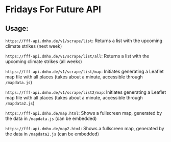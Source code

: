 # Fridays For Future API

## Usage:

`https://fff-api.dmho.de/v1/scrape/list`: Returns a list with the upcoming climate strikes (next week)

`https://fff-api.dmho.de/v1/scrape/list/all`: Returns a list with the upcoming climate strikes (all weeks)

`https://fff-api.dmho.de/v1/scrape/list/map`: Initiates generating a Leaflet map file with all places (takes about a minute, accessible through `/mapdata.js`)

`https://fff-api.dmho.de/v1/scrape/list2/map`: Initiates generating a Leaflet map file with all places (takes about a minute, accessible through `/mapdata2.js`)

`https://fff-api.dmho.de/map.html`: Shows a fullscreen map, generated by the data in `/mapdata.js` (can be embedded)

`https://fff-api.dmho.de/map2.html`: Shows a fullscreen map, generated by the data in `/mapdata2.js` (can be embedded)